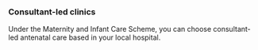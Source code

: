 ###  **Consultant-led clinics**

Under the Maternity and Infant Care Scheme, you can choose consultant-led
antenatal care based in your local hospital.
